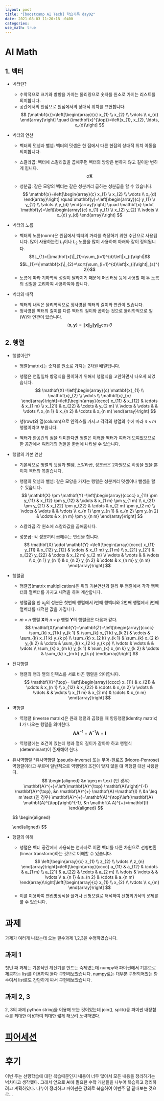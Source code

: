 ```yaml
---
layout: post
title: "[boostcamp AI Tech] 학습기록 day02"
date: 2021-08-03 11:20:18 -0400
categories:
use_math: true
---
```


# AI Math
## 1. 벡터
* 벡터란?  
    * 수학적으로 크기와 방향을 가지는 물리량으로 숫자를 원소로 가지는 리스트를 의미합니다.
    * 공간에서의 한점으로 원점에서의 상대적 위치를 표현합니다.
    $$
    {\mathbf{x}}=\left[\begin{array}{c}
    x_{1} \\
    x_{2} \\
    \vdots \\
    x_{d}
    \end{array}\right] \quad {\mathbf{x}^{\top}}=\left[x_{1}, x_{2}, \ldots, x_{d}\right]
    $$
* 벡터의 연산  
    * 벡터의 덧셈과 뺄셈: 벡터의 덧셈은 한 점에서 다른 한점의 상대적 위치 이동을 의미합니다.

    * 스칼라곱: 벡터에 스칼라값을 곱해주면 벡터의 방향은 변하지 않고 길이만 변하게 됩니다. 
    $$
    \alpha \mathbf{X}
    $$

    * 성분곱: 같은 모양의 벡터는 같은 성분끼리 곱하는 성분곱을 할 수 있습니다.
    $$
    \mathbf{x}=\left[\begin{array}{c}
    x_{1} \\
    x_{2} \\
    \vdots \\
    x_{d}
    \end{array}\right] \quad \mathbf{y}=\left[\begin{array}{c}
    y_{1} \\
    y_{2} \\
    \vdots \\
    y_{d}
    \end{array}\right] \quad \mathbf{x} \odot \mathbf{y}=\left[\begin{array}{c}
    x_{1} y_{1} \\
    x_{2} y_{2} \\
    \vdots \\
    x_{d} y_{d}
    \end{array}\right]
    $$



* 벡터의 노름
    * 벡터의 노름(norm)은 원점에서 벡터의 거리를 측정하기 위한 수단으로 사용됩니다. 많이 사용하는건 $L_{1}$이나 $L_{2}$ 노름을 많이 사용하며 아래와 같이 정의됩니다.
    $$L_{1}=\|\mathbf{x}\|_{1}=\sum_{i=1}^{d}\left|x_{i}\right|$$
    $$L_{1}=\|\mathbf{x}\|_{2}=\sqrt{\sum_{i=1}^{d}\left|x_{i}\right|_{s}^{2}}$$
    * 노름에 따라 기하학적 성질이 달라지기 때문에 머신러닝 등에 사용할 때 두 노름의 성질을 고려하여 사용하여야 합니다.

* 벡터의 내적
    * 벡터의 내적은 물리학적으로 정사영된 벡터의 길이와 연관이 있습니다.
    * 정사영된 벡터의 길이를 다른 벡터의 길이와 곱하는 것으로 물리학적으로 일(W)와 연관이 있습니다.
    $$\langle\mathbf{x}, \mathbf{y}\rangle=\|\mathbf{x}\|_{2}\|\mathbf{y}\|_{2} \cos \theta$$



## 2. 행렬
* 행렬이란?
    * 행렬(matrix)는 숫자를 원소로 가지는 2차원 배열입니다.

    * 행렬은 연립일차 방정식을 풀이하기 위해서 행렬식을 고안하면서 나오게 되었습니다.
    $$
    \mathbf{X}=\left[\begin{array}{c}
    \mathbf{x}_{1} \\
    \mathbf{x}_{2} \\
    \vdots \\
    \mathbf{x}_{n}
    \end{array}\right]=\left[\begin{array}{cccc}
    x_{11} & x_{12} & \cdots & x_{1 m} \\
    x_{21} & x_{22} & \cdots & y_{2 m} \\
    \vdots & \vdots & & \vdots \\
    x_{n 1} & x_{n 2} & \cdots & x_{n m}
    \end{array}\right] 
    $$

    * 행(row)와 열(column)으로 인덱스를 가지고 각각의 행열의 수에 따라 $n \times m$ 행렬이라고 부릅니다.

    * 벡터가 한공간의 점을 의미한다면 행렬은 이러한 벡터가 여러개 모여있으므로 한 공간에서 여러개의 점들을 한번에 나타낼 수 있습니다.


* 행렬의 기본 연산
    * 기본적으로 행렬의 덧셈과 뺄셈, 스칼라곱, 성분곱은 2차원으로 확장을 했을 뿐이지 벡터와 똑같습니다.

    * 행렬의 덧셈과 뺄셈: 같은 모양을 가지는 행렬은 성분끼리 덧셈이나 뺄셈을 할 수 있습니다.
    $$
    \mathbf{X} \pm \mathbf{Y}=\left[\begin{array}{cccc}
    x_{11} \pm y_{11} & x_{12} \pm y_{12} & \cdots & x_{1 m} \pm y_{1 m} \\
    x_{21} \pm y_{21} & x_{22} \pm y_{22} & \cdots & x_{2 m} \pm y_{2 m} \\
    \vdots & \vdots & & \vdots \\
    x_{n 1} \pm y_{n 1} & x_{n 2} \pm y_{n 2} & \cdots & x_{n m} \pm y_{n m}
    \end{array}\right]
    $$
    * 스칼라곱:각 원소에 스칼라값을 곱해줍니다.

    * 성분곱: 각 성분끼리 곱해주는 연산을 합니다.
    $$
    \mathbf{X} \odot \mathbf{Y}
    =\left[\begin{array}{cccc}
    x_{11} y_{11} & x_{12} y_{12} & \cdots & x_{1 m} y_{1 m} \\
    x_{21} y_{21} & x_{22} y_{22} & \cdots & x_{2 m} y_{2 m} \\
    \vdots & \vdots & & \vdots \\
    x_{n 1} y_{n 1} & x_{n 2} y_{n 2} & \cdots & x_{n m} y_{n m}
    \end{array}\right]
    $$

* 행렬곱
    * 행렬곱(matrix multiplication)은 위의 기본연산과 달리 두 행렬에서 각각 행벡터와 열벡터를 가지고 내적을 하여 계산합니다.

    * 행렬곱을 한 $x_{ij}$의 성분은 첫번째 행렬에서 i번째 행벡터와  2번째 행렬에서 j번째 열벡터를 내적한 값을 가집니다.

    * $m \times n$ 행렬 $\mathbf{X}$와 $n \times p$ 행렬 $\mathbf{Y}$의 행렬곱은 다음과 같다.
    $$
    \mathbf{X}\mathbf{Y}=\mathbf{Z}=\left[\begin{array}{cccc}
    \sum_{k} x_{1 k} y_{k 1} & \sum_{k} x_{1 k} y_{k 2} & \cdots & \sum_{k} x_{1 k} y_{k p} \\
    \sum_{k} x_{2 k} y_{k 1} & \sum_{k} x_{2 k} y_{k 2} & \cdots & \sum_{k} x_{2 k} y_{k p} \\
    \vdots & \vdots & & \vdots \\
    \sum_{k} x_{m k} y_{k 1} & \sum_{k} x_{m k} y_{k 2} & \cdots & \sum_{k} x_{m k} y_{k p}
    \end{array}\right]
    $$


* 전치행렬
    * 행렬의 행과 열의 인덱스를 서로 바꾼 행렬을 의미합니다.
    $$
    \mathbf{X}^{\top}=
    \left[\begin{array}{cccc}
    x_{11} & x_{21} & \cdots & x_{n 1} \\
    x_{12} & x_{22} & \cdots & x_{n 2} \\
    \vdots & \vdots & & \vdots \\
    x_{1 m} & x_{2 m} & \cdots & x_{n m}
    \end{array}\right]
    $$

* 역행렬
    * 역행렬 (inverse matrix)은 원래 행렬과 곱했을 때 항등행렬(identity matrix) $\mathbf{I}$ 가 나오는 행렬을 의미한다.
    $$\mathbf{A} \mathbf{A}^{-1}=\mathbf{A}^{-1} \mathbf{A}=\mathbf{I}$$

    * 역행렬에는 조건이 있는데 행과 열의 길이가 같아야 하고 행렬식 (determinant)이 존재해야 한다.

* 유사역행렬
    *유사역행렬 (pseudo-inverse) 또는 무어-펜로즈 (Moore-Penrose) 역행렬이라고 부르며 일반적으로 역행렬의 조건이 맞지 않을 댸 역행렬 대신 사용한다.
    $$
    \begin{aligned}
    &n \geq m \text {인 경우} 
    \mathbf{A}^{+}=\left(\mathbf{A}^{\top} \mathbf{A}\right)^{-1} \mathbf{A}^{\top}, 
    &n \mathbf{A}^{+} \mathbf{A}=\mathbf{I}
    \\
    &n \leq m \text {인 경우}
    \mathbf{A}^{+}=\mathbf{A}^{\top}\left(\mathbf{A} \mathbf{A}^{\top}\right)^{-1},
    &n \mathbf{A A}^{+}=\mathbf{I}
    \end{aligned}
    $$

    $$
    \begin{aligned}
    
    
    \end{aligned}
    $$

* 행렬의 이해
    * 행렬은 벡터 공간에서 사용되는 연사자로 어떤 벡터를 다른 차원으로 선형변환(linear transform)하는 것으로 이해할 수 있습니다.
    $$
    \left[\begin{array}{c}
    z_{1} \\
    z_{2} \\
    \vdots \\
    z_{n}
    \end{array}\right]=\left[\begin{array}{cccc}
    a_{11} & a_{12} & \cdots & a_{1 m} \\
    a_{21} & a_{22} & \cdots & a_{2 m} \\
    \vdots & \vdots & & \vdots \\
    a_{n 1} & a_{n 2} & \cdots & a_{n m}
    \end{array}\right]\left[\begin{array}{c}
    x_{1} \\
    x_{2} \\
    \vdots \\
    x_{m}
    \end{array}\right]
    $$
    * 이를 이용하여 연립방정식을 풀거나 선형모델로 해석하여 선형회귀식의 문제를 풀 수 있습니다.

# 과제
과제가 여러개 나왔는데 오늘 필수과제 1,2,3을 수행하였습니다.
## 과제 1
첫번 째 과제는 기본적인 계산기를 만드는 숙제였는데 numpy와 파이썬에서 기본으로 제공하는 list를 이용하여 둘다 구현해보았습니다. numpy로는 대부분 구현되어있는 함수여서 list로도 간단하게 짜서 구현해보았습니다.
## 과제 2, 3
2, 3의 과제 python  string을 이용해 보는 것이었는데 join(), split()등 파이썬 내장함수를 최대한 이용하여 최대한 짧게 해보려 노력하였다.

# [피어세션](https://hackmd.io/IXc2P0IwQXaqnThcWIq4lg)

# 후기
이번 주는 선행학습에 대한 복습때문인지 내용이 너무 많아서 모든 내용을 정리하기는 벅차다고 생각했다. 그래서 앞으로 AI에 필요한 수학 개념들을 나누어 복습하고 정리하려고 계획하였다. 나누어 정리하고 파이썬은 강의로 복습하여 이번주 달 끝내보는 것으로...